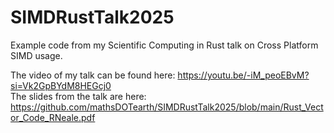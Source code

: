 # SIMDRustTalk2025
Example code from my Scientific Computing in Rust talk on Cross Platform SIMD usage.

The video of my talk can be found here: https://youtu.be/-iM_peoEBvM?si=Vk2GpBYdM8HEGcj0   
The slides from the talk are here: https://github.com/mathsDOTearth/SIMDRustTalk2025/blob/main/Rust_Vector_Code_RNeale.pdf  
